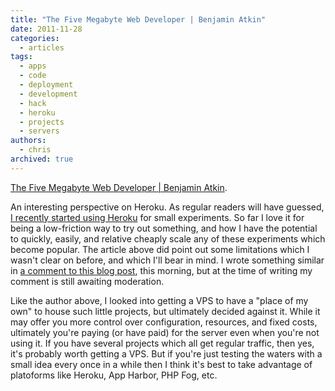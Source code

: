 ```yaml
---
title: "The Five Megabyte Web Developer | Benjamin Atkin"
date: 2011-11-28
categories:
  - articles
tags:
  - apps
  - code
  - deployment
  - development
  - hack
  - heroku
  - projects
  - servers
authors:
  - chris
archived: true
---
```


[The Five Megabyte Web Developer | Benjamin Atkin](http://benatkin.com/2011/11/27/the-five-megabyte-web-developer/).

An interesting perspective on Heroku. As regular readers will have guessed, [I recently started using Heroku](/blog/hack-weekend-update/ "Hack Weekend Update") for small experiments. So far I love it for being a low-friction way to try out something, and how I have the potential to quickly, easily, and relative cheaply scale any of these experiments which become popular. The article above did point out some limitations which I wasn't clear on before, and which I'll bear in mind. I wrote something similar in [a comment to this blog post](http://alexbosworth.net/post/13244162414/should-i-use-heroku), this morning, but at the time of writing my comment is still awaiting moderation.

Like the author above, I looked into getting a VPS to have a "place of my own" to house such little projects, but ultimately decided against it. While it may offer you more control over configuration, resources, and fixed costs, ultimately you're paying (or have paid) for the server even when you're not using it. If you have several projects which all get regular traffic, then yes, it's probably worth getting a VPS. But if you're just testing the waters with a small idea every once in a while then I think it's best to take advantage of platoforms like Heroku, App Harbor, PHP Fog, etc.
